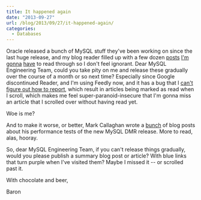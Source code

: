 ```yaml
---
title: It happened again
date: "2013-09-27"
url: /blog/2013/09/27/it-happened-again/
categories:
  - Databases
---
```


Oracle released a bunch of MySQL stuff they've been working on since the last huge release, and my blog reader filled up with a few dozen [posts](http://vnwrites.blogspot.com/2013/09/mysqlfabric-sharding-maintenance.html) [I'm](https://blogs.oracle.com/MySQL/entry/tracing_mysql_protocol_from_client) [gonna](https://blogs.oracle.com/mysqlinnodb/entry/https_blogs_oracle_com_mysqlinnodb) [have](http://on-mysql-replication.blogspot.com/2013/09/mysql-labs-multi-source-replication.html) to read through so I don't feel ignorant. Dear MySQL Engineering Team, could you take pity on me and release these gradually over the course of a month or so next time? Especially since Google discontinued Reader, and I'm using Feedly now, and it has a bug that I [can't figure out how to report](https://twitter.com/xaprb/status/381441155470082049), which result in articles being marked as read when I scroll, which makes me feel super-paranoid-insecure that I'm gonna miss an article that I scrolled over without having read yet. 

Woe is me? 

And to make it worse, or better, Mark Callaghan wrote a [bunch](http://mysqlha.blogspot.com/) of blog posts about his performance tests of the new MySQL DMR release. More to read, alas, hooray. 

So, dear MySQL Engineering Team, if you can't release things gradually, would you please publish a summary blog post or article? With blue links that turn purple when I've visited them? Maybe I missed it -- or scrolled past it. 

With chocolate and beer, 

Baron




